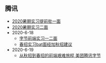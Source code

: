 ## 腾讯
- [2020暑期实习提前批一面](https://www.nowcoder.com/discuss/419172)
- [2020暑期实习二面](https://www.nowcoder.com/discuss/422093)
- 2020-6-18
  - [字节前端实习一二面](https://www.nowcoder.com/discuss/440192?channel=666&source_id=discuss_terminal_discuss_sim)
  - [春招实习bat面经加秋招建议](https://www.nowcoder.com/discuss/441438?type=2&channel=666&source_id=discuss_terminal_discuss_hot)
- 2020-6-19
  - [从秋招到春招的前端艰难旅程,美团腾讯字节](https://www.nowcoder.com/discuss/433899?type=all&order=time&pos=&page=1&channel=666&source_id=search_all)
